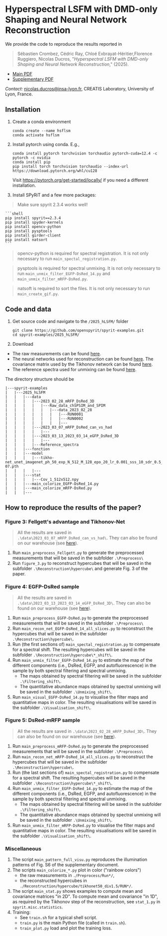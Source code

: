 # Hyperspectral LSFM with DMD-only Shaping and Neural Network Reconstruction

We provide the code to reproduce the results reported in

> Sébastien Crombez, Cédric Ray, Chloé Exbrayat-Héritier,Florence Ruggiero, Nicolas Ducros, "*Hyperspectral LSFM with DMD-only Shaping and Neural Network Reconstruction*," (2025). 

<!---
* [DOI (open access)](https://doi.org/10.1364/OE.559227)
-->
* [Main PDF](https://hal.science/hal-04824372/document)
* [Supplementary PDF](https://hal.science/hal-04824372/preview/hspim_nature_supp.pdf)

*Contact:* nicolas.ducros@insa-lyon.fr, CREATIS Laboratory, University of Lyon, France.

## Installation
1. Create a conda environment
    ```shell
    conda create --name hsflsm
    conda activate hsflsm
    ```

1. Install pytorch using conda. E.g.,
    ```shell
    conda install pytorch torchvision torchaudio pytorch-cuda=12.4 -c pytorch -c nvidia
    conda install pip
    pip install torch torchvision torchaudio --index-url https://download.pytorch.org/whl/cu128
    ```
    Visit https://pytorch.org/get-started/locally/ if you need a different installation.

1. Install SPyRiT and a few more packages:

> Make sure spyrit 2.3.4 works well!

    ```shell
    pip install spyrit==2.3.4
    pip install spyder-kernels
    pip install opencv-python
    pip install pysptools
    pip install girder-client
    pip install natsort
    ```

> opencv-python is required for spectral registration. It is not only necessary to run `main_spectal_registration.py`.

> pysptools is required for spectral unmixing. It is not only necessary to run `main_unmix_filter_EGFP-DsRed_14.py` and `main_unmix_filter_mRFP-DsRed.py`.

> natsoft is required to sort the files. It is not only necessary to run `main_create_gif.py`.

## Code and data

1.  Get source code and navigate to the `/2025_hLSFM/` folder
    ```shell
    git clone https://github.com/openspyrit/spyrit-examples.git
    cd spyrit-examples/2025_hLSFM/ 
    ```

2. Download

* The raw measurements can be found [here](https://pilot-warehouse.creatis.insa-lyon.fr/#collection/63caa9497bef31845d991351/folder/63caaa937bef31845d991353).
* The neural networks used for reconstruction can be found [here](https://pilot-warehouse.creatis.insa-lyon.fr/#collection/63caa9497bef31845d991351/folder/6464d5f585f48d3da071893c). The covariance matrix used by the Tikhonov network can be found [here](https://pilot-warehouse.creatis.insa-lyon.fr/#collection/63caa9497bef31845d991351/folder/6464d58285f48d3da0718935).
* The reference spectra used for unmixing can be found [here](https://pilot-warehouse.creatis.insa-lyon.fr/#collection/63caa9497bef31845d991351/folder/64a56bad655dd021c0b08ef6).


The directory structure should be

```
|---spyrit-examples
|   |---2025_hLSFM
|   |   |---data
|   |   |   |---2023_02_28_mRFP_DsRed_3D
|   |   |   |	|---Raw_data_chSPSIM_and_SPIM
|   |   |   |	|   |---data_2023_02_28
|   |   |   |	|   |   |---RUN0001
|   |   |   |	|   |   |---RUN0002
|   |   |   |	|   |   |---
|   |   |   |---2023_03_07_mRFP_DsRed_can_vs_had
|   |   |   |	|--- 
|   |   |   |---2023_03_13_2023_03_14_eGFP_DsRed_3D
|   |   |   |	|---
|   |   |   |---Reference_spectra
|   |   |---fonction
|   |   |---model
|   |   |   |---tikho-net_unet_imagenet_ph_50_exp_N_512_M_128_epo_20_lr_0.001_sss_10_sdr_0.5_bs_20_reg_1e-07.pth
|   |   |   |---
|   |   |---stat
|   |   |   |---Cov_1_512x512.npy
|   |   |---main_colorize_EGFP-DsRed_14.py
|   |   |---main_colorize_mRFP-DsRed.py
|   |   |---
```

## How to reproduce the results of the paper?

### Figure 3: Fellgett's advantage and Tikhonov-Net

> All the results are saved in `.\data\2023_03_07_mRFP_DsRed_can_vs_had\`. They can also be found on our warehouse (see [here](https://pilot-warehouse.creatis.insa-lyon.fr/#collection/63caa9497bef31845d991351/folder/642d24900386da274769abd4)). 

1. Run `main_preprocess_Fellgett.py` to generate the preprocessed measurements that will be saved in the subfolder `.\Preprocess\`
1. Run `figure_3.py` to reconstruct hypercubes that will be saved in the subfolder `.\Reconstruction\hypercube\` and generate Fig. 3 of the paper.

### Figure 4: EGFP-DsRed sample

> All the results are saved in `.\data\2023_03_13_2023_03_14_eGFP_DsRed_3D\`. They can also be found on our warehouse (see [here](https://pilot-warehouse.creatis.insa-lyon.fr/#collection/63caa9497bef31845d991351/folder/6708d7990e9f151150f3c100)). 

1. Run `main_preprocess_EGFP-DsRed.py` to generate the preprocessed measurements that will be saved in the subfolder `.\Preprocess\`
1. Run `main_recon_net_EGFP-DsRed_14_all_slices.py` to reconstruct the hypercubes that will be saved in the subfolder `.\Reconstruction\hypercube\`.
1. Run (the first sections of) `main_spectal_registration.py` to compensate for a spectral shift. The resulting hypercubes will be saved in the subfolder `.\Reconstruction\hypercube\*_shift\`.
1. Run `main_unmix_filter_EGFP-DsRed_14.py` to estimate the map of the different components (i.e., DsRed, EGFP, and autofluorescence) in the sample by both spectral filtering and spectral unmixing.
    * The maps obtained by spectral filtering will be saved in the subfolder `.\Filtering_shift\`.
    * The quantitative abundance maps obtained by spectral unmixing will be saved in the subfolder `.\Unmixing_shift\`.
1. Run `main_visual_EGFP-DsRed_14.py` to visualise the filter maps and quantitative maps in color. The resulting visualisations will be saved in the subfolder `.\Visualisation_shift\`.

### Figure 5: DsRed-mRFP sample

> All the results are saved in `.\data\2023_02_28_mRFP_DsRed_3D\`. They can also be found on our warehouse (see [here](https://pilot-warehouse.creatis.insa-lyon.fr/#collection/63caa9497bef31845d991351/folder/66ff9c49ae27f5ad8259f38a)). 

1. Run `main_preprocess_mRFP-DsRed.py` to generate the preprocessed measurements that will be saved in the subfolder `.\Preprocess\`
1. Run `main_recon_net_mRFP-DsRed_14_all_slices.py` to reconstruct the hypercubes that will be saved in the subfolder `.\Reconstruction\hypercube\`.
1. Run (the last sections of) `main_spectal_registration.py` to compensate for a spectral shift. The resulting hypercubes will be saved in the subfolder `.\Reconstruction\hypercube\*_shift\`.
1. Run `main_unmix_filter_EGFP-DsRed_14.py` to estimate the map of the different components (i.e., DsRed, EGFP, and autofluorescence) in the sample by both spectral filtering and spectral unmixing.
    * The maps obtained by spectral filtering will be saved in the subfolder `.\Filtering_shift\`.
    * The quantitative abundance maps obtained by spectral unmixing will be saved in the subfolder `.\Unmixing_shift\`.
1. Run `main_unmix_filter_mRFP-DsRed.py` to visualise the filter maps and quantitative maps in color. The resulting visualisations will be saved in the subfolder `.\Visualisation_shift\`.



### Miscellaneous

1. The script `main_pattern_full_visu.py` reproduces the illumination patterns of Fig. S6 of the supplementary document.
1. The scripts  `main_colorize_*.py` plot in color ("rainbow colors") 
    * the raw measurements in `./Preprocess/Run*/`,
    * the reconstructed hypercubes in `./Reconstruction/hypercube/tikhonet50_div1.5/RUN*/`. 
1. The script  `main_stat.py` shows examples to compute mean and covariance matrices "in 2D". To compute mean and covariance "in 1D", as required by the Tikhonov step of the reconstruction, see `stat_1.py` in `spyrit.misc.statistics`.
1. Training:
   * See `train.sh` for a typical shell script.
   * `train.py` is the main Python file (called in `train.sh`).
   * `train_plot.py` load and plot the training loss.